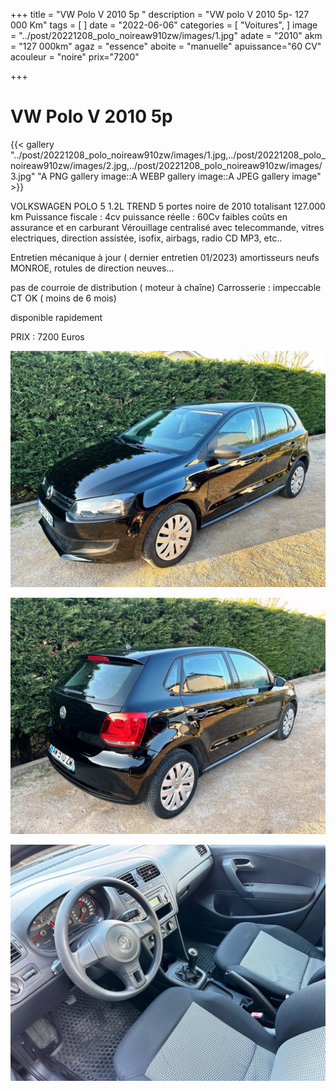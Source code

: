 +++
title = "VW Polo V 2010 5p "
description = "VW polo V 2010 5p- 127 000 Km"
tags = [
]
date = "2022-06-06"
categories = [
    "Voitures",
]
image = "../post/20221208_polo_noireaw910zw/images/1.jpg"
adate = "2010"
akm = "127 000km"
agaz = "essence"
aboite = "manuelle"
apuissance="60 CV"
acouleur = "noire"
prix="7200"

+++

# VW Polo V 2010 5p 

{{< gallery "../post/20221208_polo_noireaw910zw/images/1.jpg,../post/20221208_polo_noireaw910zw/images/2.jpg,../post/20221208_polo_noireaw910zw/images/3.jpg" "A PNG gallery image::A WEBP gallery image::A JPEG gallery image" >}}


VOLKSWAGEN POLO 5 1.2L TREND 5 portes noire de 2010 totalisant 127.000 km
Puissance fiscale : 4cv
puissance réelle : 60Cv
faibles coûts en assurance et en carburant
Vérouillage centralisé avec telecommande, vitres electriques, direction assistée, isofix, airbags, radio CD MP3, etc..


Entretien mécanique à jour ( dernier entretien 01/2023)
amortisseurs neufs MONROE, rotules de direction neuves...

pas de courroie de distribution ( moteur à chaîne)
Carrosserie : impeccable
CT OK ( moins de 6 mois)


disponible rapidement

PRIX : 7200 Euros


<!-- more -->


![](images/1.jpg)

![](images/2.jpg)

![](images/3.jpg)


